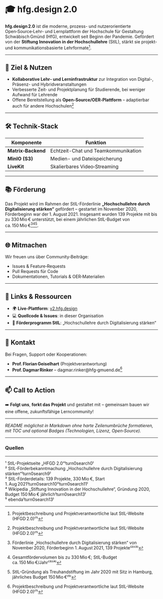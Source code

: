 # 🎓 hfg.design 2.0

**hfg.design 2.0** ist die moderne, prozess- und nutzerorientierte Open‑Source‑Lehr‑ und Lernplattform der Hochschule für Gestaltung Schwäbisch Gmünd (HfG), entwickelt seit Beginn der Pandemie. Gefördert von der **Stiftung Innovation in der Hochschullehre** (StIL), stärkt sie projekt- und kommunikationsbasierte Lehrformate[^1^].

---

## 🚀 Ziel & Nutzen

- **Kollaborative Lehr‑ und Lerninfrastruktur** zur Integration von Digital-, Präsenz- und Hybridveranstaltungen  
- Verbesserte Zeit‑ und Projektplanung für Studierende, bei weniger Aufwand für Lehrende  
- Offene Bereitstellung als **Open‑Source/OER‑Plattform** – adaptierbar auch für andere Hochschulen[^1^]

---

## 🛠️ Technik‑Stack

| Komponente           | Funktion                               |
|----------------------|----------------------------------------|
| **Matrix‑Backend**   | Echtzeit-Chat und Teamkommunikation    |
| **MinIO (S3)**       | Medien- und Dateispeicherung           |
| **LiveKit**          | Skalierbares Video‑Streaming           |

---

## 📚 Förderung

Das Projekt wird im Rahmen der StIL-Förderlinie **„Hochschullehre durch Digitalisierung stärken“** gefördert – gestartet im November 2020, Förderbeginn war der 1. August 2021. Insgesamt wurden 139 Projekte mit bis zu 330 Mio € unterstützt, bei einem jährlichen StIL-Budget von ca. 150 Mio €[^2^][^3^][^4^].

---

## 🌐 Mitmachen

Wir freuen uns über Community‑Beiträge:

- Issues & Feature‑Requests  
- Pull Requests für Code  
- Dokumentationen, Tutorials & OER‑Materialien

---

## 📌 Links & Ressourcen

- 🌍 **Live-Plattform**: [v2.hfg.design](https://v2.hfg.design)  
- 💻 **Quellcode & Issues**: in dieser Organisation  
- 📄 **Förderprogramm StIL**: „Hochschullehre durch Digitalisierung stärken“

---

## 👥 Kontakt

Bei Fragen, Support oder Kooperationen:

- **Prof. Florian Geiselhart** (Projektverantwortung)  
- **Prof. Dagmar Rinker** – dagmar.rinker@hfg‑gmuend.de[^1^]

---

## 📫 Call to Action

➡️ **Folgt uns**, **forkt das Projekt** und gestaltet mit – gemeinsam bauen wir eine offene, zukunftsfähige Lerncommunity!

---

*README möglichst in Markdown ohne harte Zeilenumbrüche formatieren, mit TOC und optional Badges (Technologien, Lizenz, Open‑Source).*


---

### Quellen

[^1^]: Projektbeschreibung und Projektverantwortliche laut StIL-Website (HFGD 2.0)⁽¹⁾  
[^2^]: Förderlinie „Hochschullehre durch Digitalisierung stärken“ von November 2020, Förderbeginn 1. August 2021, 139 Projekte⁽²⁾⁽³⁾  
[^3^]: Gesamtfördervolumen bis zu 330 Mio €; StIL-Budget ca. 150 Mio €/Jahr⁽³⁾⁽⁴⁾  
[^4^]: StIL-Gründung als Treuhandstiftung im Jahr 2020 mit Sitz in Hamburg, jährliches Budget 150 Mio €⁽⁵⁾  

---

¹ StIL-Projektseite „HFGD 2.0“⁽turn0search0⁾  
² StIL-Förderbekanntmachung „Hochschullehre durch Digitalisierung stärken“⁽turn0search9⁾  
³ StIL-Förderdetails: 139 Projekte, 330 Mio €, Start 1. Aug 2021⁽turn0search10⁾⁽turn0search11⁾  
⁴ Wikipedia „Stiftung Innovation in der Hochschullehre“, Gründung 2020, Budget 150 Mio € jährlich⁽turn0search13⁾  
⁵ ebenda⁽turn0search13⁾  
